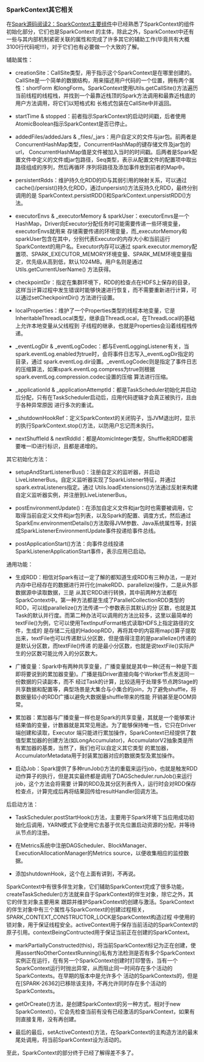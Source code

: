 ### SparkContext其它相关

在[Spark源码阅读2：SparkContext主要组件](../docs/sparkcontextcomponents.md)中已经熟悉了SparkContext的组件初始化部分，它们也是SparkContext
的主体，除此之外，SparkContext中还有一些与其内部机制紧密关联的属性和完成了许多其它的辅助工作(毕竟共有大概3100行代码呢!!!)，对于它们也有必要做一个大致的了解。

辅助属性：
  * creationSite：CallSite类型，用于指示这个SparkContext是在哪里创建的。CallSite是一个简单的数据结构，用来描述用户代码的一个位置，拥有两个属性：shortForm
  和longForm。SparkContext使用Utils.getCallSite()方法遍历当前线程的线程栈，并找到一个最靠近栈顶的Spark方法调用和最靠近栈底的用户方法调用，将它们以短格式和
  长格式包装在CallSite中并返回。

  * startTime & stopped：前者指示SparkContext的启动时间戳，后者使用AtomicBoolean指示SparkContext是否已停止。

  * addedFiles/addedJars & _files/_jars：用户自定义的文件与jar包。前两者是ConcurrentHashMap类型，ConcurrentHashMap的键存储文件及jar包的url，
  ConcurrentHashMap值是文件被加入当时的时间戳。后两者是Spark配置文件中定义的文件或jar包路径，Seq类型，表示从配置文件的配置项中取出路径组成的序列，然后再循环
  序列将路径及添加事件放到前者的Map中。

  * persistentRdds：维护持久化RDD的ID与其弱引用的映射关系，可以通过cache()/persist()持久化RDD，通过unpersist()方法反持久化RDD，最终分别调用的是
  SparkContext.persistRDD()和SparkContext.unpersistRDD()方法。

  * executorEnvs & _executorMemory & sparkUser：executorEnvs是一个HashMap，Driver向Executor分配任务时可能需要传递一些环境变量，executorEnvs就用来
  存储需要传递的环境变量，而_executorMemory和sparkUser包含在其中，分别代表Executor的内存大小和当前运行SparkContext的用户名。Executor内存可以通过
  spark.executor.memory配置项、SPARK_EXECUTOR_MEMORY环境变量、SPARK_MEM环境变量指定，优先级从高到低，默认1024MB。用户名则是通过Utils.getCurrentUserName()
  方法获得。

  * checkpointDir：指定在集群环境下，RDD的检查点在HDFS上保存的目录，这样当计算过程中发生错误时能够快速进行恢复，而不需要重新进行计算，可以通过setCheckpointDir()
  方法进行设置。

  * localProperties：维护了一个Properties类型的线程本地变量，它是InheritableThreadLocal类型，继承自ThreadLocal，在ThreadLocal的基础上允许本地变量从父线程到
  子线程的继承，也就是Properties会沿着线程栈传递。

  * _eventLogDir & _eventLogCodec：都与EventLoggingListener有关，当spark.eventLog.enabled为true时，会将事件日志写入_eventLogDir指定的目录，通过
  spark.eventLog.dir设置。_eventLogCodec则是指定了事件日志的压缩算法，如果spark.eventLog.compress为true则根据spark.eventLog.compression.codec设置的压缩
  算法进行压缩。

  * _applicationId & _applicationAttemptId：都是TaskScheduler初始化并启动后分配，只有在TaskScheduler启动后，应用代码逻辑才会真正被执行，且由于各种异常原因
  进行多次的重试。

  * _shutdownHookRef：定义SparkContext的关闭钩子，当JVM退出时，显示的执行SparkContext.stop()方法，以防用户忘记而未执行。

  * nextShuffleId & nextRddId：都是AtomicInteger类型，Shuffle和RDD都需要唯一ID进行标识，且都是递增的。

其它初始化方法：
  * setupAndStartListenerBus()：注册自定义的监听器，并启动LiveListenerBus。自定义监听器实现了SparkListener特征，并通过spark.extraListeners指定。通过
  Utils.loadExtensions()方法通过反射来构建自定义监听器实例，并注册到LiveListenerBus。

  * postEnvironmentUpdate()：在添加自定义文件和jar包时也需要被调用，它取得当前自定义文件和jar包列表，以及Spark的配置、调度方式，然后通过
  SparkEnv.environmentDetails()方法取得JVM参数、Java系统属性等，封装成SparkListenerEnvironmentUpdate事件投递给事件总线。

  * postApplicationStart()方法：向事件总线投递SparkListenerApplicationStart事件，表示应用已启动。

通用功能：
  * 生成RDD：相信对Spark有过一定了解的都知道生成RDD有三种办法，一是对内存中已经存在的数据进行并行化(makeRDD、parallelize)操作，二是从外部数据源中读取数据，三是
  从其它RDD进行转换，其中前两种方法都在SparkContext中。第一种方法都是生成了ParallelCollectionRDD类型的RDD，可以给parallelize()方法传递一个参数表示其默认的分
  区数，也就是其Task的默认并行度。而第二种办法可以调用的方法比较多，这里以最简单的textFile()为例，它可以使用TextInputFormat格式读取HDFS上指定路径的文件，生成的
  是存储二元组的HadoopRDD，再将其中的内容用map()算子提取出来，textFile也可以传递默认分区数，但是值得注意的是parallelize()传递的是默认分区数，而textFile()传递
  的是最小分区数，也就是说textFile()实际产生的分区数可能比传入的分区数大。

  * 广播变量：Spark中有两种共享变量，广播变量就是其中一种(还有一种是下面即将要说到的累加器变量)。广播是指Driver直接向每个Worker节点发送同一份数据的只读副本，而不
  经过Task的计算，比较适用于处理多节点跨Stage的共享数据和配置等，典型场景是大集合与小集合的join，为了避免shuffle，将数据量较小的RDD广播以避免大数据量shuffle带来的性能
  开销甚至是OOM异常。

  * 累加器：累加器与广播变量一样也是Spark的共享变量，其就是一个能够累计结果值的变量，计数器就是其常见用途。为了能够保持唯一性，它只在Driver端创建和读取，Executor
  端只能进行累加操作，SparkContext已经提供了数值型累加器的创建方法(如LongAccumulator)，AccumulatorV2抽象类是所有累加器的基类，当然了，我们也可以自定义其它类型
  的累加器，AccumulatorMetadata用于封装累加器对应的数据类型及累加操作。

  * 启动Job：Spark提供了多种runJob()方法的重载来运行job，也就是触发RDD动作算子的执行，但是其实最终都是调用了DAGScheduler.runJob()来运行job，这个方法会将需要
  计算的RDD及其分区列表传入，运行时会对RDD保存检查点，计算完成后再将结果回传给resultHandler回调方法。

后启动方法：
  * TaskScheduler.postStartHook()方法，主要用于Spark环境下当应用成功初始化后调用，YARN模式下会使用它去基于优先位置启动资源的分配，并等待从节点的注册。

  * 在Metrics系统中注册DAGScheduler、BlockManager、ExecutionAllocationManager的Metrics source，以便收集相应的监控数据。

  * 添加shutdownHook，这个在上面有讲到，不再说。

SparkContext中有很多伴生对象，它们辅助SparkContext完成了很多功能，createTaskScheduler()方法就来自于SparkContext的伴生对象，除它之外，其它的伴生对象主要用来
跟踪并维护SparkContext的创建与激活。SparkContext的伴生对象中有三个属性与SparkContext的创建过程相关，SPARK_CONTEXT_CONSTRUCTOR_LOCK是SparkContext构造过程
中使用的锁对象，用于保证线程安全。activeContext用于保存当前活动的SparkContext的原子引用。contextBeingContructed用于保证当前正在创建的SparkContext。
  * markPartiallyConstructed(this)，将当前SparkContext标记为正在创建，使用assertNoOtherContextRunning()私有方法检测是否有多个SparkContext
  实例正在运行，在有另一个SparkContext创建时打印警告，当有一个SparkContext运行时抛出异常，从而阻止同一时间存在多个活动的SparkContexts。在早期的版本中是允许多个
  活动的SparkContexts的，但是在[SPARK-26362]已移除该支持，不再允许同时存在多个活动的SparkContexts。

  * getOrCreate()方法，是创建SparkContext的另一种方式，相对于new SparkContext()，它会先检查当前有没有已经激活的SparkContext，如果有则直接复用，没有再创建。

  * 最后的最后，setActiveContext()方法，在SparkContext的主构造方法的最末尾处调用，将当前SparkContext设为活动的。

至此，SparkContext的部分终于已经了解得差不多了。